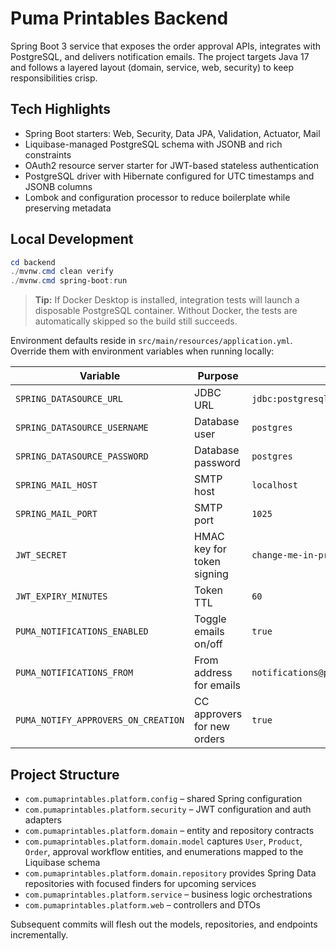 # Puma Printables Backend

Spring Boot 3 service that exposes the order approval APIs, integrates with PostgreSQL,
and delivers notification emails. The project targets Java 17 and follows a layered layout
(domain, service, web, security) to keep responsibilities crisp.

## Tech Highlights

- Spring Boot starters: Web, Security, Data JPA, Validation, Actuator, Mail
- Liquibase-managed PostgreSQL schema with JSONB and rich constraints
- OAuth2 resource server starter for JWT-based stateless authentication
- PostgreSQL driver with Hibernate configured for UTC timestamps and JSONB columns
- Lombok and configuration processor to reduce boilerplate while preserving metadata

## Local Development

```powershell
cd backend
./mvnw.cmd clean verify
./mvnw.cmd spring-boot:run
```

> **Tip:** If Docker Desktop is installed, integration tests will launch a disposable PostgreSQL
> container. Without Docker, the tests are automatically skipped so the build still succeeds.

Environment defaults reside in `src/main/resources/application.yml`. Override them with environment
variables when running locally:

| Variable                     | Purpose                    | Default                                            |
| ---------------------------- | -------------------------- | -------------------------------------------------- |
| `SPRING_DATASOURCE_URL`      | JDBC URL                   | `jdbc:postgresql://localhost:5432/puma_printables` |
| `SPRING_DATASOURCE_USERNAME` | Database user              | `postgres`                                         |
| `SPRING_DATASOURCE_PASSWORD` | Database password          | `postgres`                                         |
| `SPRING_MAIL_HOST`           | SMTP host                  | `localhost`                                        |
| `SPRING_MAIL_PORT`           | SMTP port                  | `1025`                                             |
| `JWT_SECRET`                 | HMAC key for token signing | `change-me-in-prod`                                |
| `JWT_EXPIRY_MINUTES`         | Token TTL                  | `60`                                               |
| `PUMA_NOTIFICATIONS_ENABLED` | Toggle emails on/off       | `true`                                             |
| `PUMA_NOTIFICATIONS_FROM`    | From address for emails    | `notifications@pumaprintables.local`              |
| `PUMA_NOTIFY_APPROVERS_ON_CREATION` | CC approvers for new orders | `true`                                     |

## Project Structure

- `com.pumaprintables.platform.config` – shared Spring configuration
- `com.pumaprintables.platform.security` – JWT configuration and auth adapters
- `com.pumaprintables.platform.domain` – entity and repository contracts
- `com.pumaprintables.platform.domain.model` captures `User`, `Product`, `Order`, approval workflow entities, and enumerations mapped to the Liquibase schema
- `com.pumaprintables.platform.domain.repository` provides Spring Data repositories with focused finders for upcoming services
- `com.pumaprintables.platform.service` – business logic orchestrations
- `com.pumaprintables.platform.web` – controllers and DTOs

Subsequent commits will flesh out the models, repositories, and endpoints incrementally.
